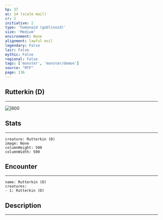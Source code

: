 ```yaml
---
hp: 37
ac: 14 (scale mail)
cr: 2
initiative: 2
type: 'humanoid (goblinoid)'    
size: 'Medium'
environment: None
alignment: lawful evil
legendary: False
lair: False
mythic: False
regional: False
tags: ['monster', 'monster/demon']
source: "MTF"
page: 136
---
```


## Rutterkin (D)
---

![|600](D:/Program%20Files/5e.tools/img/bestiary/MTF/Rutterkin.jpg)

## Stats
---

```statblock
creature: Rutterkin (D)
image: None
columnHeight: 500
columnWidth: 500
```

## Encounter
---

```encounter-table
name: Rutterkin (D)
creatures:
- 1: Rutterkin (D)
```

## Description
---





